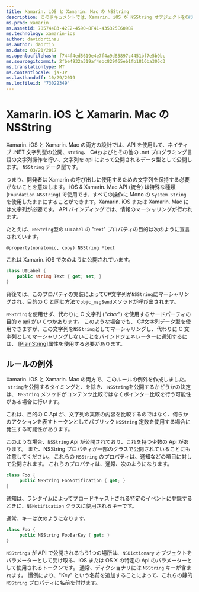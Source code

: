 ```yaml
---
title: Xamarin. iOS と Xamarin. Mac の NSString
description: このドキュメントでは、Xamarin. iOS が NSString オブジェクトをC#文字列オブジェクトに透過的に変換する方法について説明します。
ms.prod: xamarin
ms.assetid: 785744B3-42E2-4590-8F41-435325E609B9
ms.technology: xamarin-ios
author: davidortinau
ms.author: daortin
ms.date: 03/21/2017
ms.openlocfilehash: f744f4ed5619e4e7f4a9d85897c4451bf7e5b9bc
ms.sourcegitcommit: 2fbe4932a319af4ebc829f65eb1fb1816ba305d3
ms.translationtype: MT
ms.contentlocale: ja-JP
ms.lasthandoff: 10/29/2019
ms.locfileid: "73022349"
---
```

# <a name="nsstring-in-xamarinios-and-xamarinmac"></a>Xamarin. iOS と Xamarin. Mac の NSString

Xamarin. iOS と Xamarin. Mac の両方の設計では、API を使用して、ネイティブ .NET 文字列型の公開、`string`、 C#およびとその他の .net プログラミング言語の文字列操作を行い、文字列を api によって公開されるデータ型として公開します。 `NSString` データ型です。

つまり、開発者は Xamarin の呼び出しに使用するための文字列を保持する必要がないことを意味します。 iOS & Xamarin. Mac API (統合) は特殊な種類 (`Foundation.NSString`) で使用でき、すべての操作に Mono の `System.String` を使用したままにすることができます。Xamarin. iOS または Xamarin. Mac には文字列が必要です。 API バインディングでは、情報のマーシャリングが行われます。

たとえば、`NSString`型の `UILabel` の "text" プロパティの目的は次のように宣言されています。

```objc
@property(nonatomic, copy) NSString *text
```

これは Xamarin. iOS で次のように公開されています。

```csharp
class UILabel {
    public string Text { get; set; }
}
```

背後では、このプロパティの実装によってC#文字列が`NSString`にマーシャリングされ、目的の C と同じ方法で`objc_msgSend`メソッドが呼び出されます。

`NSString`を使用せず、代わりに C 文字列 ("*char*") を使用するサードパーティの目的 c api がいくつかあります。 このような場合でも、 C#文字列データ型を使用できますが、この文字列を`NSString`としてマーシャリングし、代わりに C 文字列としてマーシャリングしないことをバインドジェネレーターに通知するには、 [[PlainString]](~/cross-platform/macios/binding/objective-c-libraries.md)属性を使用する必要があります。

 <a name="Exceptions_to_the_Rule" />

## <a name="exceptions-to-the-rule"></a>ルールの例外

Xamarin. iOS と Xamarin. Mac の両方で、このルールの例外を作成しました。  `string`を公開するタイミングと、を除き、 `NSString`を公開するかどうかの決定は、 `NSString` メソッドがコンテンツ比較ではなくポインター比較を行う可能性がある場合に行います。

これは、目的の C Api が、文字列の実際の内容を比較するのではなく、何らかのアクションを表すトークンとしてパブリック `NSString` 定数を使用する場合に発生する可能性があります。

このような場合、`NSString` Api が公開されており、これを持つ少数の Api があります。 また、NSString プロパティが一部のクラスで公開されていることにも注意してください。 これらの `NSString` のプロパティは、通知などの項目に対して公開されます。 これらのプロパティは、通常、次のようになります。

```csharp
class Foo {
     public NSString FooNotification { get; }
}
```

通知は、ランタイムによってブロードキャストされる特定のイベントに登録するときに、`NSNotification` クラスに使用されるキーです。

通常、キーは次のようになります。

```csharp
class Foo {
     public NSString FooBarKey { get; }
}
```

`NSString`s が API で公開されるもう1つの場所は、`NSDictionary` オブジェクトをパラメーターとして受け取る、iOS または OS X の特定の Api のパラメーターとして使用されるトークンです。 通常、ディクショナリには `NSString` キーが含まれます。 慣例により、"Key" という名前を追加することによって、これらの静的 `NSString` プロパティに名前を付けます。
